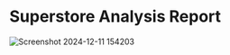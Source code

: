 # Superstore Analysis Report
![Screenshot 2024-12-11 154203](https://github.com/user-attachments/assets/166959bb-94c5-43b9-a18d-d30fd14f546a)
